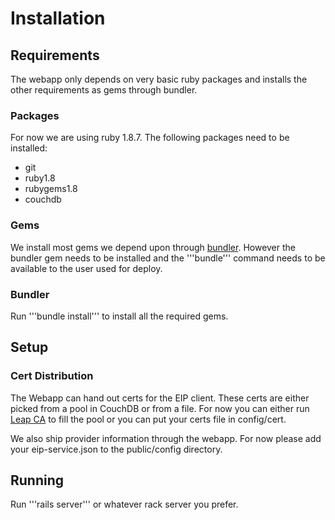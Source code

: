 # Installation #

## Requirements ##

The webapp only depends on very basic ruby packages and installs the other requirements as gems through bundler.

### Packages ###

For now we are using ruby 1.8.7. The following packages need to be installed:

* git
* ruby1.8
* rubygems1.8
* couchdb

### Gems ###

We install most gems we depend upon through [bundler](http://gembundler.com). However the bundler gem needs to be installed and the '''bundle''' command needs to be available to the user used for deploy.

### Bundler ###

Run '''bundle install''' to install all the required gems.

## Setup ##

### Cert Distribution ###

The Webapp can hand out certs for the EIP client. These certs are either picked from a pool in CouchDB or from a file. For now you can either run [Leap CA](http://github.com/leapcode/leap_ca) to fill the pool or you can put your certs file in config/cert.

We also ship provider information through the webapp. For now please add your eip-service.json to the public/config directory.

## Running ##

Run '''rails server''' or whatever rack server you prefer.

